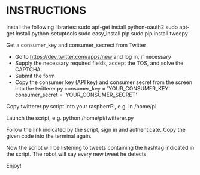 INSTRUCTIONS
============

Install the following libraries:
sudo apt-get install python-oauth2
sudo apt-get install python-setuptools
sudo easy_install pip
sudo pip install tweepy

Get a consumer_key and consumer_secrect from Twitter
* Go to https://dev.twitter.com/apps/new and log in, if necessary
* Supply the necessary required fields, accept the TOS, and solve the CAPTCHA.
* Submit the form
* Copy the consumer key (API key) and consumer secret from the screen into the twitterer.py 
consumer_key = 'YOUR_CONSUMER_KEY'
consumer_secret = 'YOUR_CONSUMER_SECRET'

Copy twitterer.py script into your raspberrPi, e.g. in /home/pi

Launch the script, e.g. python /home/pi/twitterer.py

Follow the link indicated by the script, sign in and authenticate. Copy the given code into the terminal again.

Now the script will be listening to tweets containing the hashtag indicated in the script. The robot will say every new tweet he detects.

Enjoy!
